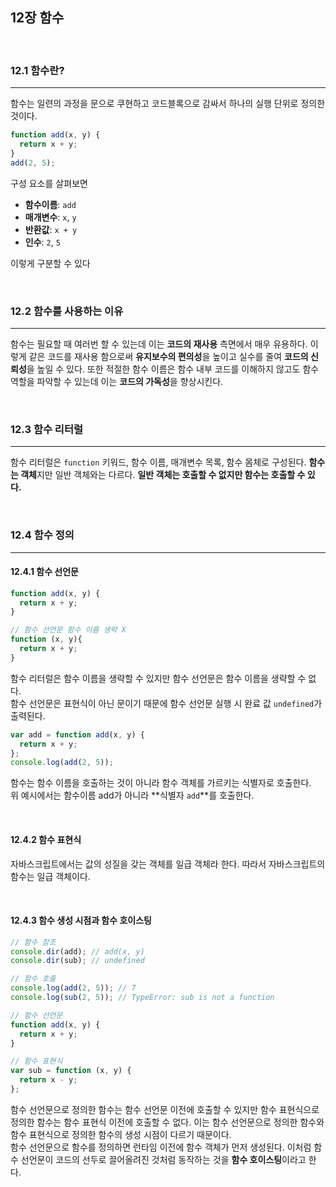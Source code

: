 ## 12장 함수

<br>

### 12.1 함수란?

---

함수는 일련의 과정을 문으로 쿠현하고 코드블록으로 감싸서 하나의 실행 단위로 정의한 것이다.

```js
function add(x, y) {
  return x + y;
}
add(2, 5);
```

구성 요소를 살펴보면

- **함수이름**: `add`
- **매개변수**: `x`, `y`
- **반환값**: `x + y`
- **인수**: `2`, `5`

이렇게 구분할 수 있다

<br>

### 12.2 함수를 사용하는 이유

---

함수는 필요할 때 여러번 할 수 있는데 이는 **코드의 재사용** 측면에서 매우 유용하다.
이렇게 같은 코드를 재사용 함으로써 **유지보수의 편의성**을 높이고 실수를 줄여 **코드의 신뢰성**을 높일 수 있다. 또한 적절한 함수 이름은 함수 내부 코드를 이해하지 않고도 함수 역할을 파악할 수 있는데 이는 **코드의 가독성**을 향상시킨다.

<br>

### 12.3 함수 리터럴

---

함수 리터럴은 `function` 키워드, 함수 이름, 매개변수 목록, 함수 몸체로 구성된다.
**함수는 객체**지만 일반 객체와는 다르다. **일반 객체는 호출할 수 없지만 함수는 호출할 수 있다.**

<br>

### 12.4 함수 정의

---

#### 12.4.1 함수 선언문

```js
function add(x, y) {
  return x + y;
}

// 함수 선언문 함수 이름 생략 X
function (x, y){
  return x + y;
}
```

함수 리터럴은 함수 이름을 생략할 수 있지만 함수 선언문은 함수 이름을 생략할 수 없다.<br>
함수 선언문은 표현식이 아닌 문이기 때문에 함수 선언문 실행 시 완료 값 `undefined`가 출력된다.

```js
var add = function add(x, y) {
  return x + y;
};
console.log(add(2, 5));
```

함수는 함수 이름을 호출하는 것이 아니라 함수 객체를 가르키는 식별자로 호출한다.<br>
위 예시에서는 함수이름 add가 아니라 **식별자 `add`**를 호출한다.

<br>

#### 12.4.2 함수 표현식

자바스크립트에서는 값의 성질을 갖는 객체를 일급 객체라 한다. 따라서 자바스크립트의 함수는 일급 객체이다.

<br>

#### 12.4.3 함수 생성 시점과 함수 호이스팅

```js
// 함수 참조
console.dir(add); // add(x, y)
console.dir(sub); // undefined

// 함수 호출
console.log(add(2, 5)); // 7
console.log(sub(2, 5)); // TypeError: sub is not a function

// 함수 선언문
function add(x, y) {
  return x + y;
}

// 함수 표현식
var sub = function (x, y) {
  return x - y;
};
```

함수 선언문으로 정의한 함수는 함수 선언문 이전에 호출할 수 있지만 함수 표현식으로 정의한 함수는 함수 표현식 이전에 호출할 수 없다.
이는 함수 선언문으로 정의한 함수와 함수 표현식으로 정의한 함수의 생성 시점이 다르기 때문이다. <br>
함수 선언문으로 함수를 정의하면 런타임 이전에 함수 객체가 먼저 생성된다.
이처럼 함수 선언문이 코드의 선두로 끌어올려진 것처럼 동작하는 것을 **함수 호이스팅**이라고 한다.
